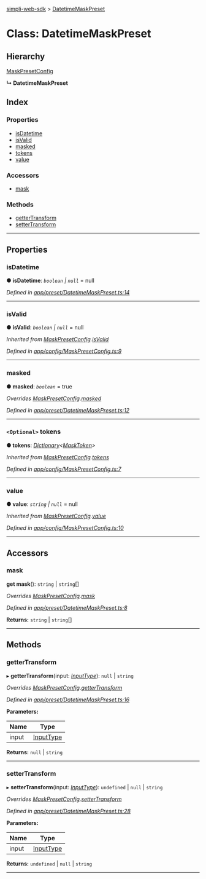 [simpli-web-sdk](../README.md) > [DatetimeMaskPreset](../classes/datetimemaskpreset.md)

# Class: DatetimeMaskPreset

## Hierarchy

 [MaskPresetConfig](maskpresetconfig.md)

**↳ DatetimeMaskPreset**

## Index

### Properties

* [isDatetime](datetimemaskpreset.md#isdatetime)
* [isValid](datetimemaskpreset.md#isvalid)
* [masked](datetimemaskpreset.md#masked)
* [tokens](datetimemaskpreset.md#tokens)
* [value](datetimemaskpreset.md#value)

### Accessors

* [mask](datetimemaskpreset.md#mask)

### Methods

* [getterTransform](datetimemaskpreset.md#gettertransform)
* [setterTransform](datetimemaskpreset.md#settertransform)

---

## Properties

<a id="isdatetime"></a>

###  isDatetime

**● isDatetime**: *`boolean` \| `null`* =  null

*Defined in [app/preset/DatetimeMaskPreset.ts:14](https://github.com/simplitech/simpli-web-sdk/blob/77f6425/src/app/preset/DatetimeMaskPreset.ts#L14)*

___
<a id="isvalid"></a>

###  isValid

**● isValid**: *`boolean` \| `null`* =  null

*Inherited from [MaskPresetConfig](maskpresetconfig.md).[isValid](maskpresetconfig.md#isvalid)*

*Defined in [app/config/MaskPresetConfig.ts:9](https://github.com/simplitech/simpli-web-sdk/blob/77f6425/src/app/config/MaskPresetConfig.ts#L9)*

___
<a id="masked"></a>

###  masked

**● masked**: *`boolean`* = true

*Overrides [MaskPresetConfig](maskpresetconfig.md).[masked](maskpresetconfig.md#masked)*

*Defined in [app/preset/DatetimeMaskPreset.ts:12](https://github.com/simplitech/simpli-web-sdk/blob/77f6425/src/app/preset/DatetimeMaskPreset.ts#L12)*

___
<a id="tokens"></a>

### `<Optional>` tokens

**● tokens**: *[Dictionary](../interfaces/dictionary.md)<[MaskToken](../interfaces/masktoken.md)>*

*Inherited from [MaskPresetConfig](maskpresetconfig.md).[tokens](maskpresetconfig.md#tokens)*

*Defined in [app/config/MaskPresetConfig.ts:7](https://github.com/simplitech/simpli-web-sdk/blob/77f6425/src/app/config/MaskPresetConfig.ts#L7)*

___
<a id="value"></a>

###  value

**● value**: *`string` \| `null`* =  null

*Inherited from [MaskPresetConfig](maskpresetconfig.md).[value](maskpresetconfig.md#value)*

*Defined in [app/config/MaskPresetConfig.ts:10](https://github.com/simplitech/simpli-web-sdk/blob/77f6425/src/app/config/MaskPresetConfig.ts#L10)*

___

## Accessors

<a id="mask"></a>

###  mask

**get mask**(): `string` \| `string`[]

*Overrides [MaskPresetConfig](maskpresetconfig.md).[mask](maskpresetconfig.md#mask)*

*Defined in [app/preset/DatetimeMaskPreset.ts:8](https://github.com/simplitech/simpli-web-sdk/blob/77f6425/src/app/preset/DatetimeMaskPreset.ts#L8)*

**Returns:** `string` \| `string`[]

___

## Methods

<a id="gettertransform"></a>

###  getterTransform

▸ **getterTransform**(input: *[InputType](../#inputtype)*): `null` \| `string`

*Overrides [MaskPresetConfig](maskpresetconfig.md).[getterTransform](maskpresetconfig.md#gettertransform)*

*Defined in [app/preset/DatetimeMaskPreset.ts:16](https://github.com/simplitech/simpli-web-sdk/blob/77f6425/src/app/preset/DatetimeMaskPreset.ts#L16)*

**Parameters:**

| Name | Type |
| ------ | ------ |
| input | [InputType](../#inputtype) |

**Returns:** `null` \| `string`

___
<a id="settertransform"></a>

###  setterTransform

▸ **setterTransform**(input: *[InputType](../#inputtype)*): `undefined` \| `null` \| `string`

*Overrides [MaskPresetConfig](maskpresetconfig.md).[setterTransform](maskpresetconfig.md#settertransform)*

*Defined in [app/preset/DatetimeMaskPreset.ts:28](https://github.com/simplitech/simpli-web-sdk/blob/77f6425/src/app/preset/DatetimeMaskPreset.ts#L28)*

**Parameters:**

| Name | Type |
| ------ | ------ |
| input | [InputType](../#inputtype) |

**Returns:** `undefined` \| `null` \| `string`

___

